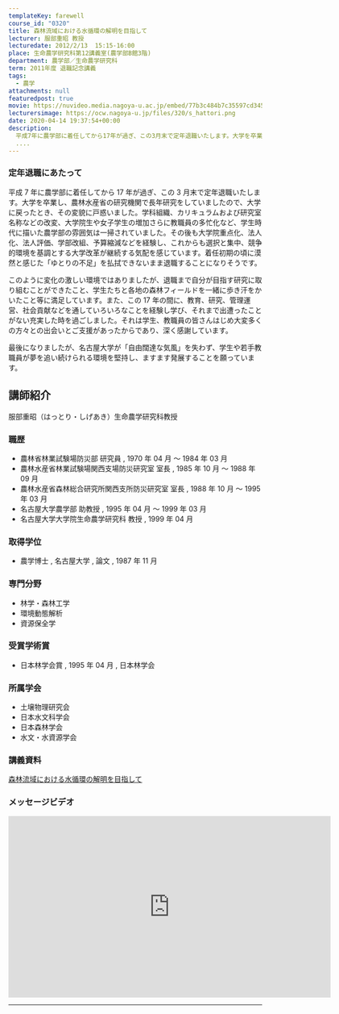 ```yaml
---
templateKey: farewell
course_id: "0320"
title: 森林流域における水循環の解明を目指して
lecturer: 服部重昭 教授
lecturedate: 2012/2/13  15:15-16:00
place: 生命農学研究科第12講義室(農学部B館3階)
department: 農学部／生命農学研究科
term: 2011年度 退職記念講義
tags:
  - 農学
attachments: null
featuredpost: true
movie: https://nuvideo.media.nagoya-u.ac.jp/embed/77b3c484b7c35597cd345237132c2b8dad304db7
lecturersimage: https://ocw.nagoya-u.jp/files/320/s_hattori.png
date: 2020-04-14 19:37:54+00:00
description:
  平成7年に農学部に着任してから17年が過ぎ、この3月末で定年退職いたします。大学を卒業し、農林水産省の研究機関で長年研究をしていましたので、大学に戻ったとき、その変貌に戸惑いました。学科組織、カリキュラムおよび研究室名称などの改変、大学院生や女子学生の増加さらに教職員の多忙化など、学生時代に描いた農学部の雰囲気は一掃されていました。その後も大学院重点化、法人化、法人評価、学部改組、予算縮減など
  ....
---
```


### 定年退職にあたって

平成 7 年に農学部に着任してから 17 年が過ぎ、この 3 月末で定年退職いたします。大学を卒業し、農林水産省の研究機関で長年研究をしていましたので、大学に戻ったとき、その変貌に戸惑いました。学科組織、カリキュラムおよび研究室名称などの改変、大学院生や女子学生の増加さらに教職員の多忙化など、学生時代に描いた農学部の雰囲気は一掃されていました。その後も大学院重点化、法人化、法人評価、学部改組、予算縮減などを経験し、これからも選択と集中、競争的環境を基調とする大学改革が継続する気配を感じています。着任初期の頃に漠然と感じた「ゆとりの不足」を払拭できないまま退職することになりそうです。

このように変化の激しい環境ではありましたが、退職まで自分が目指す研究に取り組むことができたこと、学生たちと各地の森林フィールドを一緒に歩き汗をかいたこと等に満足しています。また、この 17 年の間に、教育、研究、管理運営、社会貢献などを通していろいろなことを経験し学び、それまで出遭ったことがない充実した時を過ごしました。それは学生、教職員の皆さんはじめ大変多くの方々との出会いとご支援があったからであり、深く感謝しています。

最後になりましたが、名古屋大学が「自由闊達な気風」を失わず、学生や若手教職員が夢を追い続けられる環境を堅持し、ますます発展することを願っています。

## 講師紹介

服部重昭（はっとり・しげあき）生命農学研究科教授

### 職歴

- 農林省林業試験場防災部 研究員 , 1970 年 04 月 〜 1984 年 03 月
- 農林水産省林業試験場関西支場防災研究室 室長 , 1985 年 10 月 〜 1988 年 09 月
- 農林水産省森林総合研究所関西支所防災研究室 室長 , 1988 年 10 月 〜 1995 年 03 月
- 名古屋大学農学部 助教授 , 1995 年 04 月 〜 1999 年 03 月
- 名古屋大学大学院生命農学研究科 教授 , 1999 年 04 月

### 取得学位

- 農学博士 , 名古屋大学 , 論文 , 1987 年 11 月

### 専門分野

- 林学・森林工学
- 環境動態解析
- 資源保全学

### 受賞学術賞

- 日本林学会賞 , 1995 年 04 月 , 日本林学会

### 所属学会

- 土壌物理研究会
- 日本水文科学会
- 日本森林学会
- 水文・水資源学会

### 講義資料

[森林流域における水循環の解明を目指して](https://ocw.nagoya-u.jp/files/320/H23hattori_lastlecture.pdf)

### メッセージビデオ

<iframe src="https://nuvideo.media.nagoya-u.ac.jp/embed/b7411178b01b32e79e4ff75ab131e54108434d33" width="640" height="360" frameborder="0" allowfullscreen></iframe>

---
